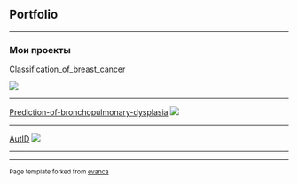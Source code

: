 ## Portfolio

---

### Мои проекты


[Classification_of_breast_cancer](/sample_page)


<img src="images/dummy_thumbnail.jpg?raw=true"/>

---
[Prediction-of-bronchopulmonary-dysplasia](/pdf/sample_presentation.pdf)
<img src="images/dummy_thumbnail.jpg?raw=true"/>

---
[AutID](http://example.com/)
<img src="images/dummy_thumbnail.jpg?raw=true"/>


---




---
<p style="font-size:11px">Page template forked from <a href="https://github.com/evanca/quick-portfolio">evanca</a></p>
<!-- Remove above link if you don't want to attibute -->
